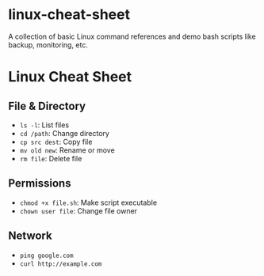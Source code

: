 # linux-cheat-sheet
A collection of basic Linux command references and demo bash scripts like backup, monitoring, etc.
# Linux Cheat Sheet

## File & Directory
- `ls -l`: List files
- `cd /path`: Change directory
- `cp src dest`: Copy file
- `mv old new`: Rename or move
- `rm file`: Delete file

## Permissions
- `chmod +x file.sh`: Make script executable
- `chown user file`: Change file owner

## Network
- `ping google.com`
- `curl http://example.com`
